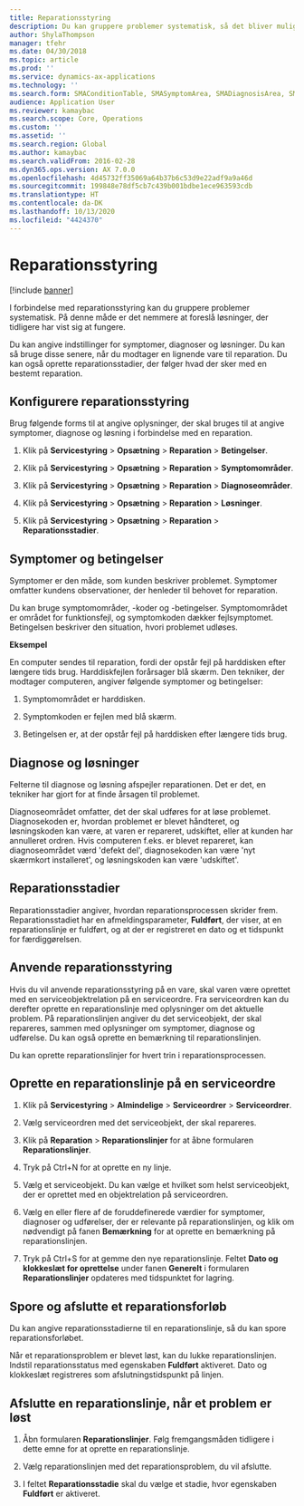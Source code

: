 ```yaml
---
title: Reparationsstyring
description: Du kan gruppere problemer systematisk, så det bliver muligt at foreslå løsninger, der tidligere har vist sig at fungere.
author: ShylaThompson
manager: tfehr
ms.date: 04/30/2018
ms.topic: article
ms.prod: ''
ms.service: dynamics-ax-applications
ms.technology: ''
ms.search.form: SMAConditionTable, SMASymptomArea, SMADiagnosisArea, SMAResolutionTable, SMARepairStage
audience: Application User
ms.reviewer: kamaybac
ms.search.scope: Core, Operations
ms.custom: ''
ms.assetid: ''
ms.search.region: Global
ms.author: kamaybac
ms.search.validFrom: 2016-02-28
ms.dyn365.ops.version: AX 7.0.0
ms.openlocfilehash: 4d45732ff35069a64b37b6c53d9e22adf9a9a46d
ms.sourcegitcommit: 199848e78df5cb7c439b001bdbe1ece963593cdb
ms.translationtype: HT
ms.contentlocale: da-DK
ms.lasthandoff: 10/13/2020
ms.locfileid: "4424370"
---
```

# <a name="repair-management"></a>Reparationsstyring       

[!include [banner](../includes/banner.md)]


I forbindelse med reparationsstyring kan du gruppere problemer systematisk. På denne måde er det nemmere at foreslå løsninger, der tidligere har vist sig at fungere.

Du kan angive indstillinger for symptomer, diagnoser og løsninger. Du kan så bruge disse senere, når du modtager en lignende vare til reparation. Du kan også oprette reparationsstadier, der følger hvad der sker med en bestemt reparation.

## <a name="setting-up-repair-management"></a>Konfigurere reparationsstyring

Brug følgende forms til at angive oplysninger, der skal bruges til at angive symptomer, diagnose og løsning i forbindelse med en reparation.

1.  Klik på **Servicestyring** \> **Opsætning** \> **Reparation** \> **Betingelser**.

2.  Klik på **Servicestyring** \> **Opsætning** \> **Reparation** \> **Symptomområder**.

3.  Klik på **Servicestyring** \> **Opsætning** \> **Reparation** \> **Diagnoseområder**.

4.  Klik på **Servicestyring** \> **Opsætning** \> **Reparation** \> **Løsninger**.

5.  Klik på **Servicestyring** \> **Opsætning** \> **Reparation** \> **Reparationsstadier**.

## <a name="symptoms-and-conditions"></a>Symptomer og betingelser

Symptomer er den måde, som kunden beskriver problemet. Symptomer omfatter kundens observationer, der henleder til behovet for reparation.

Du kan bruge symptomområder, -koder og -betingelser. Symptomområdet er området for funktionsfejl, og symptomkoden dækker fejlsymptomet. Betingelsen beskriver den situation, hvori problemet udløses.

**Eksempel**

En computer sendes til reparation, fordi der opstår fejl på harddisken efter længere tids brug. Harddiskfejlen forårsager blå skærm. Den tekniker, der modtager computeren, angiver følgende symptomer og betingelser:

1.  Symptomområdet er harddisken.

2.  Symptomkoden er fejlen med blå skærm.

3.  Betingelsen er, at der opstår fejl på harddisken efter længere tids brug.

## <a name="diagnosis-and-resolutions"></a>Diagnose og løsninger

Felterne til diagnose og løsning afspejler reparationen. Det er det, en tekniker har gjort for at finde årsagen til problemet.

Diagnoseområdet omfatter, det der skal udføres for at løse problemet. Diagnosekoden er, hvordan problemet er blevet håndteret, og løsningskoden kan være, at varen er repareret, udskiftet, eller at kunden har annulleret ordren. Hvis computeren f.eks. er blevet repareret, kan diagnoseområdet værd 'defekt del', diagnosekoden kan være 'nyt skærmkort installeret', og løsningskoden kan være 'udskiftet'.

## <a name="repair-stages"></a>Reparationsstadier

Reparationsstadier angiver, hvordan reparationsprocessen skrider frem. Reparationsstadiet har en afmeldingsparameter, **Fuldført**, der viser, at en reparationslinje er fuldført, og at der er registreret en dato og et tidspunkt for færdiggørelsen.

## <a name="applying-repair-management"></a>Anvende reparationsstyring

Hvis du vil anvende reparationsstyring på en vare, skal varen være oprettet med en serviceobjektrelation på en serviceordre. Fra serviceordren kan du derefter oprette en reparationslinje med oplysninger om det aktuelle problem. På reparationslinjen angiver du det serviceobjekt, der skal repareres, sammen med oplysninger om symptomer, diagnose og udførelse. Du kan også oprette en bemærkning til reparationslinjen.

Du kan oprette reparationslinjer for hvert trin i reparationsprocessen.

## <a name="create-a-repair-line-on-a-service-order"></a>Oprette en reparationslinje på en serviceordre

1.  Klik på **Servicestyring** \> **Almindelige** \> **Serviceordrer** \> **Serviceordrer**.

2.  Vælg serviceordren med det serviceobjekt, der skal repareres.

3.  Klik på **Reparation** \> **Reparationslinjer** for at åbne formularen **Reparationslinjer**.

4.  Tryk på Ctrl+N for at oprette en ny linje.

5.  Vælg et serviceobjekt. Du kan vælge et hvilket som helst serviceobjekt, der er oprettet med en objektrelation på serviceordren.

6.  Vælg en eller flere af de foruddefinerede værdier for symptomer, diagnoser og udførelser, der er relevante på reparationslinjen, og klik om nødvendigt på fanen **Bemærkning** for at oprette en bemærkning på reparationslinjen.

7.  Tryk på Ctrl+S for at gemme den nye reparationslinje. Feltet **Dato og klokkeslæt for oprettelse** under fanen **Generelt** i formularen **Reparationslinjer** opdateres med tidspunktet for lagring.

## <a name="tracking-progress-and-resolving-a-repair-issue"></a>Spore og afslutte et reparationsforløb

Du kan angive reparationsstadierne til en reparationslinje, så du kan spore reparationsforløbet.

Når et reparationsproblem er blevet løst, kan du lukke reparationslinjen. Indstil reparationsstatus med egenskaben **Fuldført** aktiveret. Dato og klokkeslæt registreres som afslutningstidspunkt på linjen.

## <a name="close-a-repair-line-for-a-resolved-issue"></a>Afslutte en reparationslinje, når et problem er løst

1.  Åbn formularen **Reparationslinjer**. Følg fremgangsmåden tidligere i dette emne for at oprette en reparationslinje.

2.  Vælg reparationslinjen med det reparationsproblem, du vil afslutte.

3.  I feltet **Reparationsstadie** skal du vælge et stadie, hvor egenskaben **Fuldført** er aktiveret.

  


